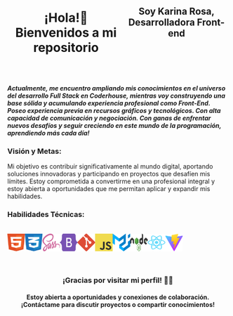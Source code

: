 
<div style="display: flex;">
<p align="center" width="300">
    <h1 align="center"> ¡Hola!👋 Bienvenidos a mi repositorio </h1>
  <h2 align="center">Soy Karina Rosa, Desarrolladora Front-end </h2>
</p>
</div> 

<br>
<br>

***Actualmente, me encuentro ampliando mis conocimientos en el universo del desarrollo Full Stack en Coderhouse, mientras voy construyendo una base sólida y acumulando experiencia profesional como Front-End. Poseo experiencia previa en recursos gráficos y tecnológicos. Con alta capacidad de comunicación y negociación. Con ganas de enfrentar nuevos desafíos y seguir creciendo en este mundo de la programación, aprendiendo más cada día!*** 

<h3 align="left">Visión y Metas:</h3>

Mi objetivo es contribuir significativamente al mundo digital, aportando soluciones innovadoras y participando en proyectos que desafíen mis límites. Estoy comprometida a convertirme en una profesional integral y estoy abierta a oportunidades que me permitan aplicar y expandir mis habilidades.

<h3 align="left">Habilidades Técnicas:</h3>

<br>

<div style="display: flex;">
     <img src="https://github.com/karinarosadev/karinarosadev/blob/main/assets/imagenes/html-1.svg" alt="html" width="40" height="40" />
    <img src="https://github.com/karinarosadev/karinarosadev/blob/main/assets/imagenes/css-3.svg" alt="css" width="40" height="40" />
    <img src="https://github.com/karinarosadev/karinarosadev/blob/main/assets/imagenes/sass-1.svg" alt="sass" width="40" height="40" />
    <img src="https://github.com/karinarosadev/karinarosadev/blob/main/assets/imagenes/bootstrap-5-1.svg" alt="bootstrap" width="40" height="40" />
    <img src="https://github.com/karinarosadev/karinarosadev/blob/main/assets/imagenes/git-icon.svg" alt="git" width="40" height="40" />
    <img src="https://github.com/karinarosadev/karinarosadev/blob/main/assets/imagenes/logo-javascript.svg" alt="javascript" width="40" height="40" />
    <img src="https://github.com/karinarosadev/karinarosadev/blob/main/assets/imagenes/material-ui-1.svg" alt="material-ui" width="40" height="40" />
    <img src="https://github.com/karinarosadev/karinarosadev/blob/main/assets/imagenes/nodejs-1.svg" alt="nodejs" width="40" height="40" />
    <img src="https://github.com/karinarosadev/karinarosadev/blob/main/assets/imagenes/react-2.svg" alt="react" width="40" height="40" />
    <img src="https://github.com/karinarosadev/karinarosadev/blob/main/assets/imagenes/vitejs.svg" alt="vitejs" width="40" height="40" />
</div>

<br>
<br>
<h3 align="center">¡Gracias por visitar mi perfil! 🌈✨</h3>
<h4 align="center">Estoy abierta a oportunidades y conexiones de colaboración. ¡Contáctame para discutir proyectos o compartir conocimientos! </h4>




<!--
**karinarosadev/karinarosadev** is a ✨ _special_ ✨ repository because its `README.md` (this file) appears on your GitHub profile.

Here are some ideas to get you started:

- 🔭 I’m currently working on ...
- 🌱 I’m currently learning ...
- 👯 I’m looking to collaborate on ...
- 🤔 I’m looking for help with ...
- 💬 Ask me about ...
- 📫 How to reach me: ...
- 😄 Pronouns: ...
- ⚡ Fun fact: ...
-->
